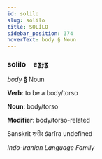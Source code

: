 ```yaml
---
id: solilo
slug: solilo
title: SOLİLO
sidebar_position: 374
hoverText: body § Noun
---
```


### solilo&emsp;<span kind="abugida">ɐʓɟʓ</span>

*body* **§** Noun

**Verb**: to be a body/torso

**Noun**: body/torso

**Modifier**: body/torso-related

Sanskrit शरीर śarīra undefined

*Indo-Iranian Language Family*